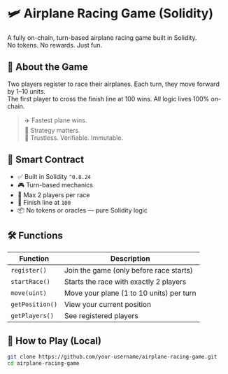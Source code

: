 # 🛩️ Airplane Racing Game (Solidity)      
     
A fully on-chain, turn-based airplane racing game built in Solidity.       
No tokens. No rewards. Just fun.     
     
## 🚀 About the Game       
   
Two players register to race their airplanes. Each turn, they move forward by 1–10 units.     
The first player to cross the finish line at 100 wins. All logic lives 100% on-chain.  
    
> ✈️ Fastest plane wins.     
> 🧠 Strategy matters.      
> 🔐 Trustless. Verifiable. Immutable.   
 
## 🧱 Smart Contract 

- ✅ Built in Solidity `^0.8.24`   
- 🎮 Turn-based mechanics 
- 👥 Max 2 players per race    
- 🎯 Finish line at `100` 
- 📦 No tokens or oracles — pure Solidity logic 
 
## 🛠️ Functions

| Function          | Description                                      |
|-------------------|--------------------------------------------------|
| `register()`      | Join the game (only before race starts)         |
| `startRace()`     | Starts the race with exactly 2 players          |
| `move(uint)`      | Move your plane (1 to 10 units) per turn        |
| `getPosition()`   | View your current position                      |
| `getPlayers()`    | See registered players                          |

## 🧪 How to Play (Local)

```bash
git clone https://github.com/your-username/airplane-racing-game.git
cd airplane-racing-game
